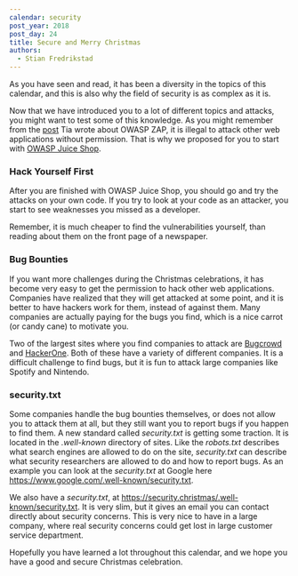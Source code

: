 ```yaml
---
calendar: security
post_year: 2018
post_day: 24
title: Secure and Merry Christmas
authors:
  - Stian Fredrikstad
---
```

As you have seen and read, it has been a diversity in the topics of this calendar, and this is also why the field of security is as complex as it is.

Now that we have introduced you to a lot of different topics and attacks, you might want to test some of this knowledge.
 As you might remember from the [post](https://security.christmas/2018/10) Tia wrote about OWASP ZAP, it is illegal to attack other web applications without permission.
 That is why we proposed for you to start with [OWASP Juice Shop](https://www.owasp.org/index.php/OWASP_Juice_Shop_Project).

  ### Hack Yourself First

  After you are finished with OWASP Juice Shop, you should go and try the attacks on your own code.
 If you try to look at your code as an attacker, you start to see weaknesses you missed as a developer.

  Remember, it is much cheaper to find the vulnerabilities yourself, than reading about them on the front page of a newspaper. 

  ### Bug Bounties

  If you want more challenges during the Christmas celebrations, it has become very easy to get the permission to hack other web applications. 
 Companies have realized that they will get attacked at some point, and it is better to have hackers work for them, instead of against them.
 Many companies are actually paying for the bugs you find, which is a nice carrot (or candy cane) to motivate you.

  Two of the largest sites where you find companies to attack are [Bugcrowd](https://www.bugcrowd.com) and [HackerOne](https://hackerone.com).
 Both of these have a variety of different companies. 
 It is a difficult challenge to find bugs, but it is fun to attack large companies like Spotify and Nintendo.

  ### security.txt

  Some companies handle the bug bounties themselves, or does not allow you to attack them at all, but they still want you to report bugs if you happen to find them.
 A new standard called *security.txt* is getting some traction.
 It is located in the *.well-known* directory of sites.
 Like the *robots.txt* describes what search engines are allowed to do on the site, *security.txt* can describe what security researchers are allowed to do and how to report bugs.
 As an example you can look at the *security.txt* at Google here https://www.google.com/.well-known/security.txt.

  We also have a *security.txt*, at https://security.christmas/.well-known/security.txt. 
 It is very slim, but it gives an email you can contact directly about security concerns.
 This is very nice to have in a large company, where real security concerns could get lost in large customer service department.

  Hopefully you have learned a lot throughout this calendar, and we hope you have a good and secure Christmas celebration. 
